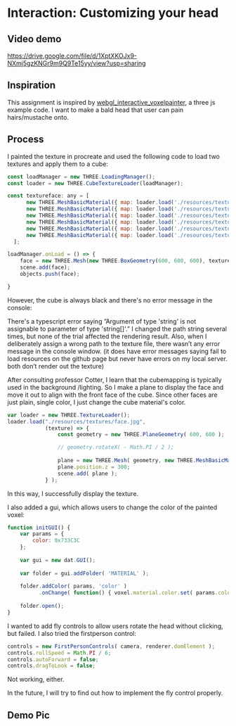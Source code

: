 # Interaction: Customizing your head

<!-- A basic [THREE.js](https://threejs.org/) project in [TypeScript](https://www.typescriptlang.org/) with [Vite](https://vitejs.dev/). Includes OrbitControls, Stats and basic shadows. -->

<!-- View demo hosted on CloudFlare pages: [vite-threejs-ts-starter.pages.dev](https://vite-threejs-ts-starter.pages.dev/) -->

## Video demo
<https://drive.google.com/file/d/1XptXKOJx9-NXmj5gzKNGr9m9Q9Te15yy/view?usp=sharing>

## Inspiration
This assignment is inspired by [webgl_interactive_voxelpainter](https://threejs.org/examples/?q=interac#webgl_interactive_voxelpainter), a three js example code. I want to make a bald head that user can pain hairs/mustache onto. 

## Process
I painted the texture in procreate and used the following code to load two textures and apply them to a cube:
```javascript
const loadManager = new THREE.LoadingManager();
const loader = new THREE.CubeTextureLoader(loadManager);

const textureface: any = [
      new THREE.MeshBasicMaterial({ map: loader.load('./resources/textures/head.jpg') }), //right side
      new THREE.MeshBasicMaterial({ map: loader.load('./resources/textures/head.jpg')}), //left side
      new THREE.MeshBasicMaterial({ map: loader.load('./resources/textures/head.jpg')}), //top side
      new THREE.MeshBasicMaterial({ map: loader.load('./resources/textures/head.jpg')}), //bottom side
      new THREE.MeshBasicMaterial({ map: loader.load('./resources/textures/face.jpg')}), //front side
      new THREE.MeshBasicMaterial({ map: loader.load('./resources/textures/head.jpg')}), //back side
  ];

loadManager.onLoad = () => {
	face = new THREE.Mesh(new THREE.BoxGeometry(600, 600, 600), textureface);
	scene.add(face);
	objects.push(face);

}
```
However, the cube is always black and there's no error message in the console:


There's a typescript error saying ”Argument of type 'string' is not assignable to parameter of type 'string[]'.” I changed the path string several times, but none of the trial affected the rendering result. Also, when I deliberately assign a wrong path to the texture file, there wasn’t any error message in the console window. (it does have error messages saying fail to load resources on the github page but never have errors on my local server. both don’t render out the texture)

After consulting professor Cotter, I learn that the cubemapping is typically used in the background /lighting. So I make a plane to display the face and move it out to align with the front face of the cube. Since other faces are just plain, single color, I just change the cube material's color.
```javascript
var loader = new THREE.TextureLoader();
loader.load("./resources/textures/face.jpg",
			(texture) => {
				const geometry = new THREE.PlaneGeometry( 600, 600 );

				// geometry.rotateX( - Math.PI / 2 );
			
				plane = new THREE.Mesh( geometry, new THREE.MeshBasicMaterial( { color: 0xffffff, map: texture } ) );
				plane.position.z = 300;
				scene.add( plane );
			} );
```
In this way, I successfully display the texture.

I also added a gui, which allows users to change the color of the painted voxel:

```javascript
function initGUI() {
	var params = {
		color: 0x733C3C
	};
	
	var gui = new dat.GUI();
	
	var folder = gui.addFolder( 'MATERIAL' );
	
	folder.addColor( params, 'color' )
		  .onChange( function() { voxel.material.color.set( params.color ); } );
	
	folder.open();
}
```
I wanted to add fly controls to allow users rotate the head without clicking, but failed. I also tried the firstperson control:
```javascript
controls = new FirstPersonControls( camera, renderer.domElement );
controls.rollSpeed = Math.PI / 6;
controls.autoForward = false;
controls.dragToLook = false;
```
Not working, either. 

In the future, I will try to find out how to implement the fly control properly.

## Demo Pic


<!-- <img src=".resources/textures/sealife1.jpg"> -->


<!-- ## Alternate Demos

Toggle commented out code in `main.ts` to run the `Shader.ts` demo. Based on the `THREE.js` example from  [Book Of Shaders](https://thebookofshaders.com/04/).

<img src="https://github.com/defmech/vite-threejs-ts-starter/blob/main/resources/shader_1.png?raw=true" width="512" height="512"> -->
